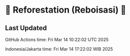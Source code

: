 
# 🌳 Reforestation (Reboisasi) 🌲

## Last Updated

GitHub Actions time: Fri Mar 14 10:22:02 UTC 2025

Indonesia/Jakarta time: Fri Mar 14 17:22:02 WIB 2025
